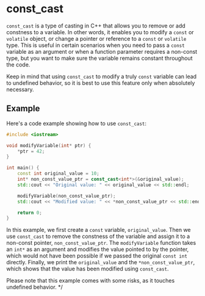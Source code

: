 # const_cast

`const_cast` is a type of casting in C++ that allows you to remove or add constness to a variable. In other words, it enables you to modify a `const` or `volatile` object, or change a pointer or reference to a `const` or `volatile` type. This is useful in certain scenarios when you need to pass a `const` variable as an argument or when a function parameter requires a non-const type, but you want to make sure the variable remains constant throughout the code.

Keep in mind that using `const_cast` to modify a truly `const` variable can lead to undefined behavior, so it is best to use this feature only when absolutely necessary.

## Example

Here's a code example showing how to use `const_cast`:

```cpp
#include <iostream>

void modifyVariable(int* ptr) {
    *ptr = 42;
}

int main() {
    const int original_value = 10;
    int* non_const_value_ptr = const_cast<int*>(&original_value);
    std::cout << "Original value: " << original_value << std::endl;

    modifyVariable(non_const_value_ptr);
    std::cout << "Modified value: " << *non_const_value_ptr << std::endl;

    return 0;
}
```

In this example, we first create a `const` variable, `original_value`. Then we use `const_cast` to remove the constness of the variable and assign it to a non-const pointer, `non_const_value_ptr`. The `modifyVariable` function takes an `int*` as an argument and modifies the value pointed to by the pointer, which would not have been possible if we passed the original `const int` directly. Finally, we print the `original_value` and the `*non_const_value_ptr`, which shows that the value has been modified using `const_cast`.

Please note that this example comes with some risks, as it touches undefined behavior. */
